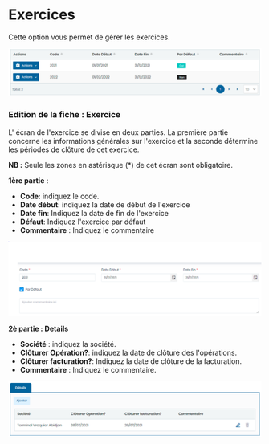 # Exercices

Cette option vous permet de gérer les  exercices.

![](<../../../.gitbook/assets/exercice1 (1).PNG>)

### **Edition de la fiche : Exercice**

L' écran de l'exercice se divise en deux parties. La première partie concerne les informations générales sur l'exercice et la seconde détermine les périodes de clôture de cet exercice.

**NB :** Seule les zones en astérisque (\*) de cet écran sont obligatoire.

**1ère partie** :

* **Code**: indiquez le code.&#x20;
* **Date début**: indiquez la date de début de l'exercice
* **Date fin**: Indiquez  la date de fin de l'exercice
* **Défaut**: Indiquez l'exercice par défaut
* **Commentaire** : Indiquez le commentaire

![](../../../.gitbook/assets/exercice2.PNG)

**2è partie : Details**&#x20;

* **Société** : indiquez la société.&#x20;
* **Clôturer Opération?**: indiquez la date de clôture des l'opérations.
* **Clôturer facturation?**: Indiquez  la date de clôture de la facturation.
* **Commentaire** : Indiquez le commentaire.

![](../../../.gitbook/assets/exercice3.PNG)
